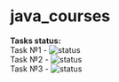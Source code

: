 # java_courses
**Tasks status:**  
Task №1 - ![status](https://img.shields.io/badge/status-Done-brightgreen)  
Task №2 - ![status](https://img.shields.io/badge/status-Done-brightgreen)  
Task №3 - ![status](https://img.shields.io/badge/status-Done-brightgreen)  
